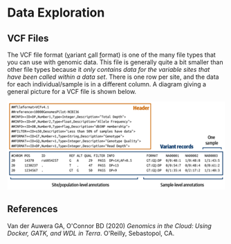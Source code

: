 # Data Exploration

## VCF Files
The VCF file format (<u>v</u>ariant <u>c</u>all <u>f</u>ormat) is one of the many file types that you can use with genomic data. This file is generally quite a bit smaller than other file types because it *only contains data for the variable sites that have been called within a data set*. There is one row per site, and the data for each individual/sample is in a different column. A diagram giving a general picture for a VCF file is shown below.

![Basic structure of a vcf file. From Van der Auwera & O'Connor 2020.](figures/vcf.png)



## References
Van der Auwera GA, O'Connor BD (2020) *Genomics in the Cloud: Using Docker, GATK, and WDL in Terra*. O'Reilly, Sebastopol, CA.


